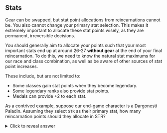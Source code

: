 &nbsp;
## Stats

Gear can be swapped, but stat point allocations from reincarnations cannot be. You also cannot change your primary stat selection. This makes it extremely important to allocate these stat points wisely, as they are permanent, irreversible decisions.

You should generally aim to allocate your points such that your most important stats end up at around 26-27 **without gear** at the end of your final reincarnation. To do this, we need to know the natural stat maximums for our race and class combination, as well as be aware of other sources of stat point increases.

These include, but are not limited to:
- Some classes gain stat points when they become legendary.
- Some legendary ranks also provide stat points.
- Medals can provide +2 to each stat.

As a contrived example, suppose our end-game character is a Dargonesti Paladin. Assuming they select `STR` as their primary stat, how many reincarnation points should they allocate in STR?&nbsp;

<details>
  <summary>Click to reveal answer</summary>
  The maximum natural roll is 19. Selecting it as a primary stat increases it to 20. They gain +2 from Legendary Righteous Indignation, and +2 from their medal, increasing it to 24.
Thus, they should allocate either 2 or 3 points (26 or 27), but never 4 or 5.
</details>
